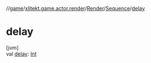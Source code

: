 //[game](../../../../index.md)/[xlitekt.game.actor.render](../../index.md)/[Render](../index.md)/[Sequence](index.md)/[delay](delay.md)

# delay

[jvm]\
val [delay](delay.md): [Int](https://kotlinlang.org/api/latest/jvm/stdlib/kotlin/-int/index.html)

